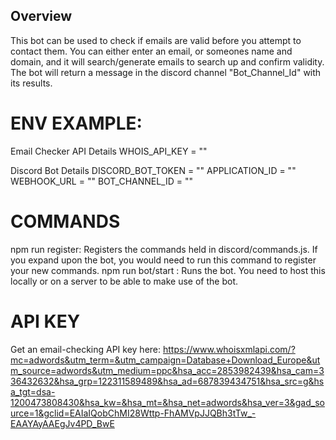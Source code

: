 ## Overview

This bot can be used to check if emails are valid before you attempt to contact them. You can either enter an email, or someones name and domain, and it will search/generate emails to 
search up and confirm validity. The bot will return a message in the discord channel "Bot_Channel_Id" with its results.




# ENV EXAMPLE:

Email Checker API Details
WHOIS_API_KEY = ""

 Discord Bot Details
DISCORD_BOT_TOKEN = ""
APPLICATION_ID = ""
WEBHOOK_URL = ""
BOT_CHANNEL_ID = ""


# COMMANDS

npm run register: Registers the commands held in discord/commands.js. If you expand upon the bot, you would need to run this command to register your new commands.
npm run bot/start : Runs the bot. You need to host this locally or on a server to be able to make use of the bot.

# API KEY

Get an email-checking API key here: https://www.whoisxmlapi.com/?mc=adwords&utm_term=&utm_campaign=Database+Download_Europe&utm_source=adwords&utm_medium=ppc&hsa_acc=2853982439&hsa_cam=336432632&hsa_grp=122311589489&hsa_ad=687839434751&hsa_src=g&hsa_tgt=dsa-1200473808430&hsa_kw=&hsa_mt=&hsa_net=adwords&hsa_ver=3&gad_source=1&gclid=EAIaIQobChMI28Wttp-FhAMVpJJQBh3tTw_-EAAYAyAAEgJv4PD_BwE




